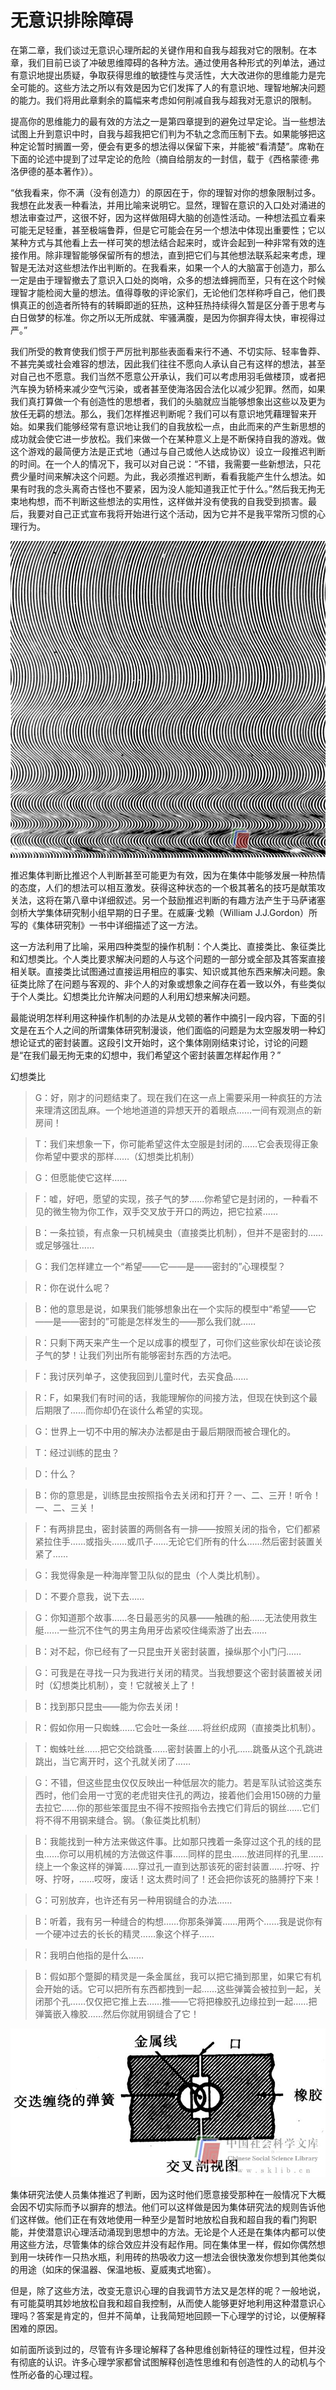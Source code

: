 # 无意识排除障碍

在第二章，我们谈过无意识心理所起的关键作用和自我与超我对它的限制。在本章，我们目前已谈了冲破思维障碍的各种方法。通过使用各种形式的列单法，通过有意识地提出质疑，争取获得思维的敏捷性与灵活性，大大改进你的思维能力是完全可能的。这些方法之所以有效是因为它们发挥了人的有意识地、理智地解决问题的能力。我们将用此章剩余的篇幅来考虑如何削减自我与超我对无意识的限制。

提高你的思维能力的最有效的方法之一是第四章提到的避免过早定论。当一些想法试图上升到意识中时，自我与超我把它们判为不轨之念而压制下去。如果能够把这种定论暂时搁置一旁，便会有更多的想法得以保留下来，并能被“看清楚”。席勒在下面的论述中提到了过早定论的危险（摘自给朋友的一封信，载于《西格蒙德·弗洛伊德的基本著作》）。

“依我看来，你不满（没有创造力）的原因在于，你的理智对你的想象限制过多。我想在此发表一种看法，并用比喻来说明它。显然，理智在意识的入口处对涌进的想法审查过严，这很不好，因为这样做阻碍大脑的创造性活动。一种想法孤立看来可能无足轻重，甚至极端鲁莽，但是它可能会在另一个想法中体现出重要性；它以某种方式与其他看上去一样可笑的想法结合起来时，或许会起到一种非常有效的连接作用。除非理智能够保留所有的想法，直到把它们与其他想法联系起来考虑，理智是无法对这些想法作出判断的。在我看来，如果一个人的大脑富于创造力，那么一定是由于理智撤去了意识入口处的岗哨，众多的想法蜂拥而至，只有在这个时候理智才能检阅大量的想法。值得尊敬的评论家们，无论他们怎样称呼自己，他们畏惧真正的创造者所特有的转瞬即逝的狂热，这种狂热持续得久暂是区分善于思考与白日做梦的标准。你之所以无所成就、牢骚满腹，是因为你摒弃得太快，审视得过严。”

我们所受的教育使我们惯于严厉批判那些表面看来行不通、不切实际、轻率鲁莽、不甚完美或社会难容的想法，因此我们往往不愿向人承认自己有这样的想法，甚至对自己也不愿意。我们当然不愿意公开承认，我们可以考虑用羽毛做楼顶，或者把汽车换为轿椅来减少空气污染，或者甚至使海洛因合法化以减少犯罪。然而，如果我们真打算做一个有创造性的思想者，我们的头脑就应当能够想象出这些以及更为放任无羁的想法。那么，我们怎样推迟判断呢？我们可以有意识地凭藉理智来开始。如果我们能够经常有意识地让我们的自我放松一点，由此而来的产生新思想的成功就会使它进一步放松。我们来做一个在某种意义上是不断保持自我的游戏。做这个游戏的最简便方法是正式地（通过与自己或他人达成协议）设立一段推迟判断的时间。在一个人的情况下，我可以对自己说：“不错，我需要一些新想法，只花费少量时间来解决这个问题。为此，我必须推迟判断，看看我能产生什么想法。如果有时我的念头离奇古怪也不要紧，因为没人能知道我正忙于什么。”然后我无拘无束地构想，而不判断这些想法的实用性，这样做并没有使我的自我受到损害。最后，我要对自己正式宣布我将开始进行这个活动，因为它并不是我平常所习惯的心理行为。

![](c7-4.jpg)

推迟集体判断比推迟个人判断甚至可能更为有效，因为在集体中能够发展一种热情的态度，人们的想法可以相互激发。获得这种状态的一个极其著名的技巧是献策攻关法，这将在第八章中详细叙述。另一个鼓励推迟判断的有趣方法产生于马萨诸塞剑桥大学集体研究制小组早期的日子里。在威廉·戈赖（William J.J.Gordon）所写的《集体研究制》一书中详细描述了这一方法。

这一方法利用了比喻，采用四种类型的操作机制：个人类比、直接类比、象征类比和幻想类比。个人类比要求解决问题的人与这个问题的一部分或全部及其答案直接相关联。直接类比试图通过直接运用相应的事实、知识或其他东西来解决问题。象征类比除了在问题与客观的、非个人的对象或想象之间存在着一致以外，有些类似于个人类比。幻想类比允许解决问题的人利用幻想来解决问题。

最能说明怎样利用这种操作机制的办法是从戈顿的著作中摘引一段内容，下面的引文是在五个人之间的所谓集体研究制漫谈，他们面临的问题是为太空服发明一种幻想论证式的密封装置。这段引文开始时，这个集体刚刚结束讨论，讨论的问题是“在我们最无拘无束的幻想中，我们希望这个密封装置怎样起作用？”

幻想类比

> G：好，刚才的问题结束了。现在我们在这一点上需要采用一种疯狂的方法来理清这团乱麻。一个地地道道的异想天开的着眼点……一间有观测点的新房间！

> T：我们来想象一下，你可能希望这件太空服是封闭的……它会表现得正象你希望中要求的那样……（幻想类比机制）

> G：但愿能使它这样……

> F：嘘，好吧，愿望的实现，孩子气的梦……你希望它是封闭的，一种看不见的微生物为你工作，双手交叉放于开口的两边，把它拉紧……

> B：一条拉锁，有点象一只机械臭虫（直接类比机制），但并不是密封的……或足够强壮……

> G：我们怎样建立一个“希望——它——是——密封的”心理模型？

> R：你在说什么呢？

> B：他的意思是说，如果我们能够想象出在一个实际的模型中“希望——它——是——密封的”可能是怎样发生的——那么我们就……

> R：只剩下两天来产生一个足以成事的模型了，可你们这些家伙却在谈论孩子气的梦！让我们列出所有能够密封东西的方法吧。

> F：我讨厌列单子，这使我回到儿童时代，去买食品……

> R：F，如果我们有时间的话，我能理解你的间接方法，但现在快到这个最后期限了……而你却仍在谈什么希望的实现。

> G：世界上一切不中用的解决办法都是由于最后期限而被合理化的。

> T：经过训练的昆虫？

> D：什么？

> B：你的意思是，训练昆虫按照指令去关闭和打开？一、二、三开！听令！一、二、三关！

> F：有两排昆虫，密封装置的两侧各有一排——按照关闭的指令，它们都紧紧拉住手……或指头……或爪子……无论它们所有的什么……然后密封装置关紧了……

> G：我觉得象是一种海岸警卫队似的昆虫（个人类比机制）。

> D：不要介意我，说下去……

> G：你知道那个故事……冬日最恶劣的风暴——触礁的船……无法使用救生艇……一些沉不住气的男主角用牙齿紧咬住绳索游了出去……

> B：对不起，你已经有了一只昆虫开关密封装置，操纵那个小门闩……

> G：可我是在寻找一只为我进行关闭的精灵。当我想要这个密封装置被关闭时（幻想类比机制），变！它就被关上了！

> B：找到那只昆虫——能为你去关闭！

> R：假如你用一只蜘蛛……它会吐一条丝……将丝织成网（直接类比机制）。

> T：蜘蛛吐丝……把它交给跳蚤……密封装置上的小孔……跳蚤从这个孔跳进跳出，当它离开时，这个孔就关闭了……

> G：不错，但这些昆虫仅仅反映出一种低层次的能力。若是军队试验这类东西时，他们会用一寸宽的老虎钳夹住孔的两边，接着他们会用150磅的力量去拉它……你的那些笨蛋昆虫不得不按照指令去拽它们背后的钢丝……它们将不得不用钢来缝合。钢。（象征类比机制）

> B：我能找到一种方法来做这件事。比如那只拽着一条穿过这个孔的线的昆虫……你可以用机械的方法做这件事……同样的昆虫……放进同样的孔里……绕上一个象这样的弹簧……穿过孔一直到达那该死的密封装置……拧呀、拧呀、拧呀，……哎呀，废话！这太费时间了！还会把你该死的胳膊拧下来！

> G：可别放弃，也许还有另一种用钢缝合的办法……

> B：听着，我有另一种缝合的构想……你那条弹簧……用两个……我是说你有一个硬冲过去的长长的精灵……象这个样子……

> R：我明白他指的是什么……

> B：假如那个蹩脚的精灵是一条金属丝，我可以把它捅到那里，如果它有机会开始的话。它可以把所有东西都拽到一起……这些弹簧会被拉到一起，关闭那个孔……仅仅把它推上去……推——它将把橡胶孔边缘拉到一起……把弹簧嵌入橡胶……然后你就用钢缝合了它！

![](c7-5.jpg)

集体研究法使人员集体推迟了判断，因为这时他们愿意接受那种在一般情况下大概会因不切实际而予以摒弃的想法。他们可以这样做是因为集体研究法的规则告诉他们这样做。他们正在有效地使用一种至少是暂时地放松自我和超自我的看门狗职能，并使潜意识心理活动涌现到思想中的方法。无论是个人还是在集体内都可以使用这些方法，尽管集体的综合效应并没有起作用。同在集体里一样，假如你偶然想到用一块砖作一只热水瓶，利用砖的热吸收力这一想法会很快激发你想到其他类似的用途（如床的保温器、保温地板、夏威夷式地窖）。

但是，除了这些方法，改变无意识心理的自我调节方法又是怎样的呢？一般地说，有可能莫明其妙地放松自我和超自我控制，从而使人能够更好地利用这种潜意识心理吗？答案是肯定的，但并不简单，让我简短地回顾一下心理学的讨论，以便解释困难的原因。

如前面所谈到过的，尽管有许多理论解释了各种思维创新特征的理性过程，但并没有彻底的认识。许多心理学家都曾试图解释创造性思维和有创造性的人的动机与个性所必备的心理过程。